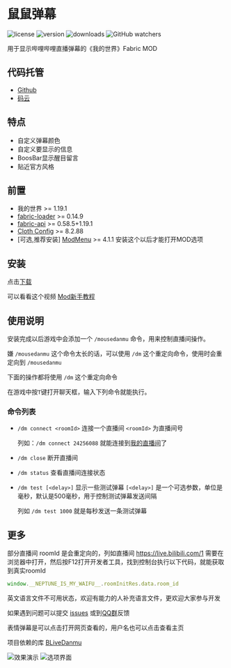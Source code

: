 # 鼠鼠弹幕
![license](https://img.shields.io/github/license/LiQing-Code/mouse-danmu)
![version](https://img.shields.io/github/v/release/liqing-code/mouse-danmu)
![downloads](https://img.shields.io/github/downloads/liqing-code/mouse-danmu/total)
![GitHub watchers](https://img.shields.io/github/watchers/liqing-code/mouse-danmu)

用于显示哔哩哔哩直播弹幕的《我的世界》Fabric MOD

## 代码托管
- [Github](https://github.com/LiQing-Code/mouse-danmu)
- [码云](https://gitee.com/LiQing-Code/mouse-danmu)

## 特点
- 自定义弹幕颜色
- 自定义要显示的信息
- BoosBar显示醒目留言
- 贴近官方风格

## 前置

- 我的世界 >= 1.19.1
- [fabric-loader](https://github.com/FabricMC/fabric-loader) >= 0.14.9
- [fabric-api](https://github.com/FabricMC/fabric) >= 0.58.5+1.19.1
- [Cloth Config](https://github.com/shedaniel/cloth-config) >= 8.2.88
- [可选,推荐安装] [ModMenu](https://github.com/TerraformersMC/ModMenu) >= 4.1.1
 安装这个以后才能打开MOD选项

## 安装

点击[下载](https://github.com/LiQing-Code/mouse-danmu/releases/download/1.1.0/mouse-danmu-1.1.0.jar)

可以看看这个视频 [Mod新手教程](https://www.bilibili.com/video/BV1cX4y1T7RZ)

## 使用说明

安装完成以后游戏中会添加一个 `/mousedanmu` 命令，用来控制直播间操作。

嫌 `/mousedanmu` 这个命令太长的话，可以使用 `/dm` 这个重定向命令，使用时会重定向到 `/mousedanmu`

下面的操作都将使用 `/dm` 这个重定向命令

在游戏中按`T`键打开聊天框，输入下列命令就能执行。

### 命令列表

- `/dm connect <roomId>` 连接一个直播间 `<roomId>` 为直播间号

  列如：`/dm connect 24256088` 就能连接到[我的直播间](https://live.bilibili.com/24256088)了

- `/dm close` 断开直播间
- `/dm status` 查看直播间连接状态
- `/dm test [<delay>]` 显示一些测试弹幕 `[<delay>]` 是一个可选参数，单位是毫秒，默认是500毫秒，用于控制测试弹幕发送间隔

  列如 `/dm test 1000` 就是每秒发送一条测试弹幕

## 更多

部分直播间 roomId 是会重定向的，列如直播间 https://live.bilibili.com/1 需要在浏览器中打开，然后按F12打开开发者工具，找到控制台执行以下代码，就能获取到真实roomId
```javascript 
window.__NEPTUNE_IS_MY_WAIFU__.roomInitRes.data.room_id
``` 


英文语言文件不可用状态，欢迎有能力的人补充语言文件，更欢迎大家参与开发

如果遇到问题可以提交 [issues](https://github.com/LiQing-Code/mouse-danmu/issues) 或到[QQ群](https://jq.qq.com/?_wv=1027&k=nImOUpnV)反馈

表情弹幕是可以点击打开网页查看的，用户名也可以点击查看主页

项目依赖的库 [BLiveDanmu](https://github.com/LiQing-Code/BLiveDanmu/tree/master)

![效果演示](https://user-images.githubusercontent.com/51829935/206930179-9e6a5419-0127-4cf3-9f36-7554a66e448a.png)
![选项界面](https://user-images.githubusercontent.com/51829935/206930213-3c101622-2f8f-4fcd-949d-46b971d9d552.png)
